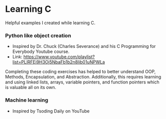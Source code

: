 # Learning C
Helpful examples I created while learning C.


### Python like object creation
- Inspired by Dr. Chuck (Charles Severance) and his C Programming for Everybody Youtube course.
- Link: https://www.youtube.com/playlist?list=PLlRFEj9H3Oj5NbaFb1b2n8lib01uNPWLa

Completing these coding exercises has helped to better understand OOP, Methods, Encapsulation, and Abstraction. Additionally, this requires learning and using linked lists, arrays, variable pointers, and function pointers which is valuable all on its own. 

### Machine learning
- Inspired by Tsoding Daily on YouTube

#
